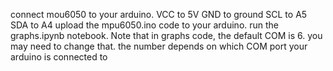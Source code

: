 connect mou6050 to your arduino. 
VCC to 5V
GND to ground
SCL to A5
SDA to A4
upload the mpu6050.ino code to your arduino.
run the graphs.ipynb notebook.
Note that in graphs code, the default COM is 6. you may need to change that. the number depends on which COM port your arduino is connected to
